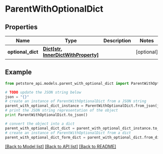 # ParentWithOptionalDict


## Properties

Name | Type | Description | Notes
------------ | ------------- | ------------- | -------------
**optional_dict** | [**Dict[str, InnerDictWithProperty]**](InnerDictWithProperty.md) |  | [optional] 

## Example

```python
from petstore_api.models.parent_with_optional_dict import ParentWithOptionalDict

# TODO update the JSON string below
json = "{}"
# create an instance of ParentWithOptionalDict from a JSON string
parent_with_optional_dict_instance = ParentWithOptionalDict.from_json(json)
# print the JSON string representation of the object
print ParentWithOptionalDict.to_json()

# convert the object into a dict
parent_with_optional_dict_dict = parent_with_optional_dict_instance.to_dict()
# create an instance of ParentWithOptionalDict from a dict
parent_with_optional_dict_form_dict = parent_with_optional_dict.from_dict(parent_with_optional_dict_dict)
```
[[Back to Model list]](../README.md#documentation-for-models) [[Back to API list]](../README.md#documentation-for-api-endpoints) [[Back to README]](../README.md)


